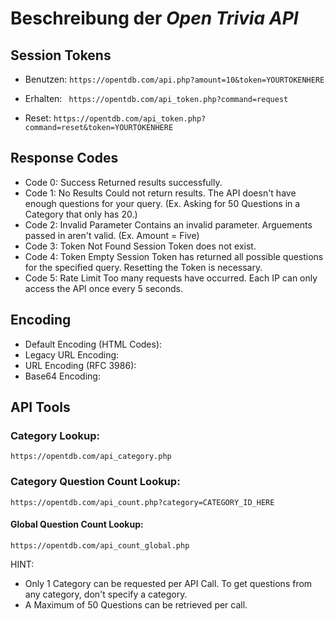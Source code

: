 # Beschreibung der <var>Open Trivia API</var>


## Session Tokens

- Benutzen: ```https://opentdb.com/api.php?amount=10&token=YOURTOKENHERE```

- Erhalten: ``` https://opentdb.com/api_token.php?command=request```

- Reset: ```https://opentdb.com/api_token.php?command=reset&token=YOURTOKENHERE```

## Response Codes


 -   Code 0: Success Returned results successfully.
 -   Code 1: No Results Could not return results. The API doesn't have enough questions for your query. (Ex. Asking for 50 Questions in a Category that only has 20.)
 -   Code 2: Invalid Parameter Contains an invalid parameter. Arguements passed in aren't valid. (Ex. Amount = Five)
 -   Code 3: Token Not Found Session Token does not exist.
 -   Code 4: Token Empty Session Token has returned all possible questions for the specified query. Resetting the Token is necessary.
 -   Code 5: Rate Limit Too many requests have occurred. Each IP can only access the API once every 5 seconds.

## Encoding 
 -   Default Encoding (HTML Codes):
 -   Legacy URL Encoding:
 -   URL Encoding (RFC 3986):
 -   Base64 Encoding:

## API Tools

### Category Lookup:

```https://opentdb.com/api_category.php```

### Category Question Count Lookup: 

```https://opentdb.com/api_count.php?category=CATEGORY_ID_HERE```

#### Global Question Count Lookup: 

```https://opentdb.com/api_count_global.php```



 HINT:  
  - Only 1 Category can be requested per API Call. To get questions from any category, don't specify a category.
  - A Maximum of 50 Questions can be retrieved per call.

